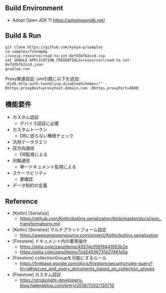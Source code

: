 Build Environment
----
- Adopt Open JDK 11 https://adoptopenjdk.net/

Build & Run
----
``` 
git clone https://github.com/kyoya-p/samples
cd samples/fsSnmpAg
//unzip resource/road-to-iot-8efd3bfb2ccd.zip
set GOOGLE_APPLICATION_CREDENTIALS=resources\road-to-iot-8efd3bfb2ccd.json
gradlew run 
```

Proxy関連設定: jvm引数に以下を追加:  
` -Djdk.http.auth.tunneling.disabledSchemes="" -Dhttps.proxyHost=proxyhost.domain.com -Dhttps.proxyPort=8080 `


機能要件
----
- カスタム認証
  - デバイス認証に必要
- カスタムトークン
  - DBに依らない権限チェック
- 汎用データクエリ
- 双方向通信
  - DB監視による
- 同報通信
  - 単一ドキュメント監視による
- スケーラビリティ
  - 要確認
- データ制約の定義


Reference
---
- [Kotlin] [Serialize] 
  - https://github.com/Kotlin/kotlinx.serialization/blob/master/docs/json_transformations.md
- [Kotlin] [Serialize] マルチプラットフォーム設定
  - https://awesomeopensource.com/project/Kotlin/kotlinx.serialization
- [Firestore] ドキュメント内の要素操作
  - https://qiita.com/zaru/items/45574cf5919441953b2e
  - https://qiita.com/zaru/items/7cd24536731e27461a5a
- [Firestore] collectionGroupを可能にするルール
  - https://firebase.google.com/docs/firestore/security/rules-query?hl=ja#secure_and_query_documents_based_on_collection_groups
- [Firestore] カスタム認証
  - https://strobolight-developers-blog.hatenablog.com/entry/2018/11/02/130710
